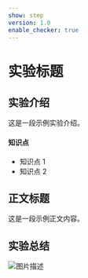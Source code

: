 ```yaml
---
show: step
version: 1.0
enable_checker: true
---
```


# 实验标题

## 实验介绍

这是一段示例实验介绍。

#### 知识点

- 知识点 1
- 知识点 2

## 正文标题

这是一段示例正文内容。

## 实验总结

![图片描述](https://doc.shiyanlou.com/courses/uid1190679-20211105-1636123930333)

